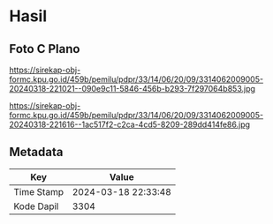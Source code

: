 # Hasil

## Foto C Plano

https://sirekap-obj-formc.kpu.go.id/459b/pemilu/pdpr/33/14/06/20/09/3314062009005-20240318-221021--090e9c11-5846-456b-b293-7f297064b853.jpg

https://sirekap-obj-formc.kpu.go.id/459b/pemilu/pdpr/33/14/06/20/09/3314062009005-20240318-221616--1ac517f2-c2ca-4cd5-8209-289dd414fe86.jpg


## Metadata

| Key        | Value               |
| ---------- | ------------------- |
| Time Stamp | 2024-03-18 22:33:48 |
| Kode Dapil | 3304                |



